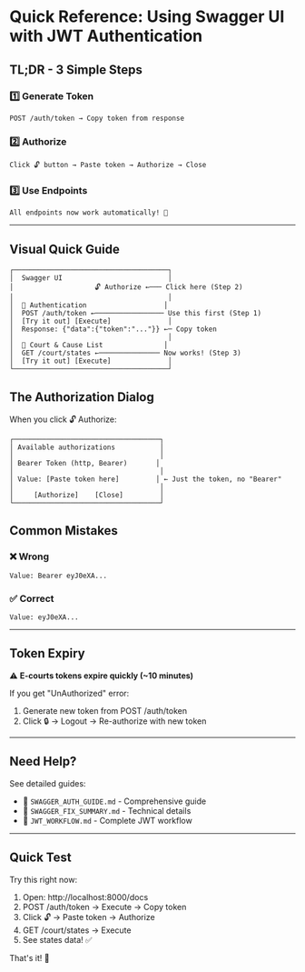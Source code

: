 # Quick Reference: Using Swagger UI with JWT Authentication

## TL;DR - 3 Simple Steps

### 1️⃣ Generate Token
```
POST /auth/token → Copy token from response
```

### 2️⃣ Authorize
```
Click 🔓 button → Paste token → Authorize → Close
```

### 3️⃣ Use Endpoints
```
All endpoints now work automatically! 🎉
```

---

## Visual Quick Guide

```
┌──────────────────────────────────────┐
│  Swagger UI                          │
│                    🔓 Authorize ←─── Click here (Step 2)
│                                      │
│  📁 Authentication                   │
│  POST /auth/token ←───────────────── Use this first (Step 1)
│  [Try it out] [Execute]              │
│  Response: {"data":{"token":"..."}} ←─ Copy token
│                                      │
│  📁 Court & Cause List               │
│  GET /court/states ←─────────────── Now works! (Step 3)
│  [Try it out] [Execute]              │
└──────────────────────────────────────┘
```

## The Authorization Dialog

When you click 🔓 Authorize:

```
┌────────────────────────────────────┐
│ Available authorizations           │
│                                    │
│ Bearer Token (http, Bearer)       │
│                                    │
│ Value: [Paste token here]         │ ← Just the token, no "Bearer"
│                                    │
│     [Authorize]    [Close]         │
└────────────────────────────────────┘
```

## Common Mistakes

### ❌ Wrong
```
Value: Bearer eyJ0eXA...
```

### ✅ Correct  
```
Value: eyJ0eXA...
```

---

## Token Expiry

⚠️ **E-courts tokens expire quickly (~10 minutes)**

If you get "UnAuthorized" error:
1. Generate new token from POST /auth/token
2. Click 🔒 → Logout → Re-authorize with new token

---

## Need Help?

See detailed guides:
- 📖 `SWAGGER_AUTH_GUIDE.md` - Comprehensive guide
- 📖 `SWAGGER_FIX_SUMMARY.md` - Technical details
- 📖 `JWT_WORKFLOW.md` - Complete JWT workflow

---

## Quick Test

Try this right now:

1. Open: http://localhost:8000/docs
2. POST /auth/token → Execute → Copy token
3. Click 🔓 → Paste token → Authorize
4. GET /court/states → Execute
5. See states data! ✅

That's it! 🚀
